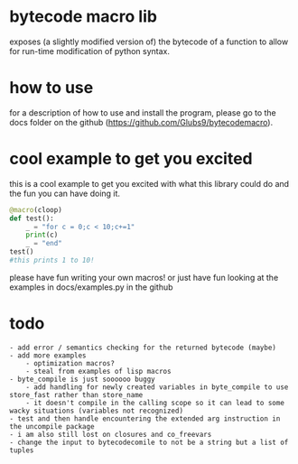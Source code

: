 # bytecode macro lib
exposes (a slightly modified version of) the bytecode of a function to allow for run-time modification of python syntax.

# how to use
for a description of how to use and install the program, please go to the docs folder on the github (https://github.com/Glubs9/bytecodemacro).

# cool example to get you excited
this is a cool example to get you excited with what this library could do and the fun you can have
doing it.

```python
@macro(cloop)
def test():
    _ = "for c = 0;c < 10;c+=1"
    print(c)
    _ = "end"
test()
#this prints 1 to 10!
```

please have fun writing your own macros! or just have fun looking at
the examples in docs/examples.py in the github

# todo
	- add error / semantics checking for the returned bytecode (maybe)
	- add more examples
		- optimization macros?
		- steal from examples of lisp macros
	- byte_compile is just soooooo buggy
		- add handling for newly created variables in byte_compile to use store_fast rather than store_name
		- it doesn't compile in the calling scope so it can lead to some wacky situations (variables not recognized)
	- test and then handle encountering the extended arg instruction in the uncompile package
	- i am also still lost on closures and co_freevars
	- change the input to bytecodecomile to not be a string but a list of tuples
